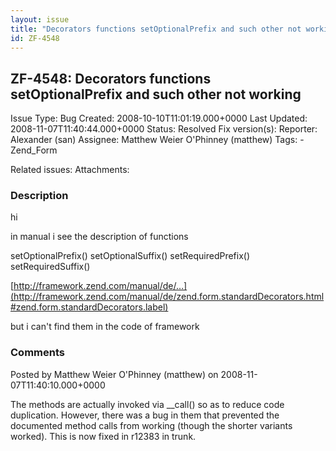 ```yaml
---
layout: issue
title: "Decorators functions setOptionalPrefix and such other not working"
id: ZF-4548
---
```


ZF-4548: Decorators functions setOptionalPrefix and such other not working
--------------------------------------------------------------------------

 Issue Type: Bug Created: 2008-10-10T11:01:19.000+0000 Last Updated: 2008-11-07T11:40:44.000+0000 Status: Resolved Fix version(s): 
 Reporter:  Alexander (san)  Assignee:  Matthew Weier O'Phinney (matthew)  Tags: - Zend\_Form
 
 Related issues: 
 Attachments: 
### Description

hi

in manual i see the description of functions

setOptionalPrefix() setOptionalSuffix() setRequiredPrefix() setRequiredSuffix()

[http://framework.zend.com/manual/de/…](http://framework.zend.com/manual/de/zend.form.standardDecorators.html#zend.form.standardDecorators.label)

but i can't find them in the code of framework

 

 

### Comments

Posted by Matthew Weier O'Phinney (matthew) on 2008-11-07T11:40:10.000+0000

The methods are actually invoked via \_\_call() so as to reduce code duplication. However, there was a bug in them that prevented the documented method calls from working (though the shorter variants worked). This is now fixed in r12383 in trunk.

 

 